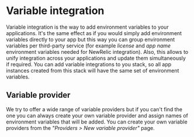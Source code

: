 # Variable integration

Variable integration is the way to add environment variables to your applications. It's the same effect as if you would simply add environment variables directly to your app but this way you can group environment variables per third-party service (for example _license_ and _app name_ environment variables needed for NewRelic integration). Also, this allows to unify integration across your applications and update them simultaneously if required. You can add variable integrations to you stack, so all app instances created from this stack will have the same set of environment variables. 

## Variable provider

We try to offer a wide range of variable providers but if you can't find the one you can always create your own variable provider and assign names of environment variables that will be added.  You can create your own variable providers from the _"Providers > New variable provider"_ page. 
